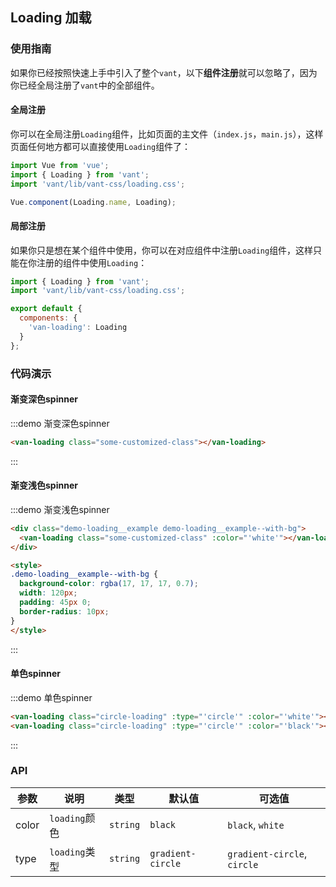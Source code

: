 <style>
.demo-loading {
  .van-loading {
    margin: 0 auto;
  }

  .circle-loading {
    margin: 20px auto;
  }

  .demo-loading__example--with-bg {
    background-color: rgba(17, 17, 17, 0.7);
    margin: 0 auto;
    width: 120px;
    padding: 45px 0;
    border-radius: 10px;
  }
}
</style>

## Loading 加载

### 使用指南

如果你已经按照快速上手中引入了整个`vant`，以下**组件注册**就可以忽略了，因为你已经全局注册了`vant`中的全部组件。

#### 全局注册

你可以在全局注册`Loading`组件，比如页面的主文件（`index.js`，`main.js`），这样页面任何地方都可以直接使用`Loading`组件了：

```js
import Vue from 'vue';
import { Loading } from 'vant';
import 'vant/lib/vant-css/loading.css';

Vue.component(Loading.name, Loading);
```

#### 局部注册

如果你只是想在某个组件中使用，你可以在对应组件中注册`Loading`组件，这样只能在你注册的组件中使用`Loading`：

```js
import { Loading } from 'vant';
import 'vant/lib/vant-css/loading.css';

export default {
  components: {
    'van-loading': Loading
  }
};
```

### 代码演示

#### 渐变深色spinner

:::demo 渐变深色spinner
```html
<van-loading class="some-customized-class"></van-loading>
```
:::

#### 渐变浅色spinner

:::demo 渐变浅色spinner
```html
<div class="demo-loading__example demo-loading__example--with-bg">
  <van-loading class="some-customized-class" :color="'white'"></van-loading>
</div>

<style>
.demo-loading__example--with-bg {
  background-color: rgba(17, 17, 17, 0.7);
  width: 120px;
  padding: 45px 0;
  border-radius: 10px;
}
</style>
```
:::

#### 单色spinner

:::demo 单色spinner
```html
<van-loading class="circle-loading" :type="'circle'" :color="'white'"></van-loading>
<van-loading class="circle-loading" :type="'circle'" :color="'black'"></van-loading>
```
:::

### API

| 参数       | 说明      | 类型       | 默认值       | 可选值       |
|-----------|-----------|-----------|-------------|-------------|
| color | `loading`颜色 | `string`  | `black`          | `black`, `white`   |
| type | `loading`类型 | `string`  | `gradient-circle`          | `gradient-circle`, `circle`   |
